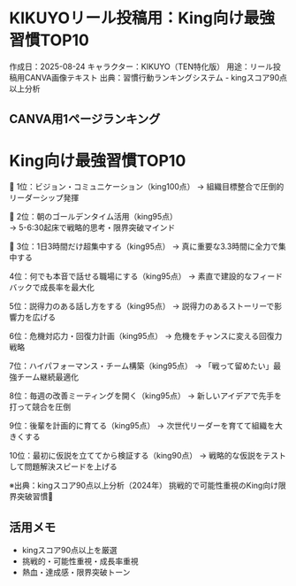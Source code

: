 # KIKUYOリール投稿用：King向け最強習慣TOP10

作成日：2025-08-24
キャラクター：KIKUYO（TEN特化版）
用途：リール投稿用CANVA画像テキスト
出典：習慣行動ランキングシステム - kingスコア90点以上分析

## CANVA用1ページランキング

# King向け最強習慣TOP10

🥇 1位：ビジョン・コミュニケーション（king100点）
   → 組織目標整合で圧倒的リーダーシップ発揮

🥈 2位：朝のゴールデンタイム活用（king95点）  
   → 5-6:30起床で戦略的思考・限界突破マインド

🥉 3位：1日3時間だけ超集中する（king95点）
   → 真に重要な3.3時間に全力で集中する

4位：何でも本音で話せる職場にする（king95点）
    → 素直で建設的なフィードバックで成長率を最大化

5位：説得力のある話し方をする（king95点）
    → 説得力のあるストーリーで影響力を広げる

6位：危機対応力・回復力計画（king95点）
    → 危機をチャンスに変える回復力戦略

7位：ハイパフォーマンス・チーム構築（king95点）
    → 「戦って留めたい」最強チーム継続最適化

8位：毎週の改善ミーティングを開く（king95点）
    → 新しいアイデアで先手を打って競合を圧倒

9位：後輩を計画的に育てる（king95点）
    → 次世代リーダーを育てて組織を大きくする

10位：最初に仮説を立ててから検証する（king90点）
     → 戦略的な仮説をテストして問題解決スピードを上げる

※出典：kingスコア90点以上分析（2024年）
挑戦的で可能性重視のKing向け限界突破習慣💪

## 活用メモ
- kingスコア90点以上を厳選
- 挑戦的・可能性重視・成長率重視
- 熱血・達成感・限界突破トーン